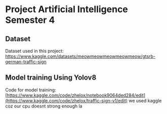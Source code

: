 # Project Artificial Intelligence Semester 4

## Dataset
Dataset used in this project: https://www.kaggle.com/datasets/meowmeowmeowmeowmeow/gtsrb-german-traffic-sign

## Model training Using Yolov8
Code for model training: [https://www.kaggle.com/code/zhelox/notebook9064ded284/edit](https://www.kaggle.com/code/zhelox/traffic-sign-v1/edit)
we used kaggle coz our cpu doesnt strong enough la
